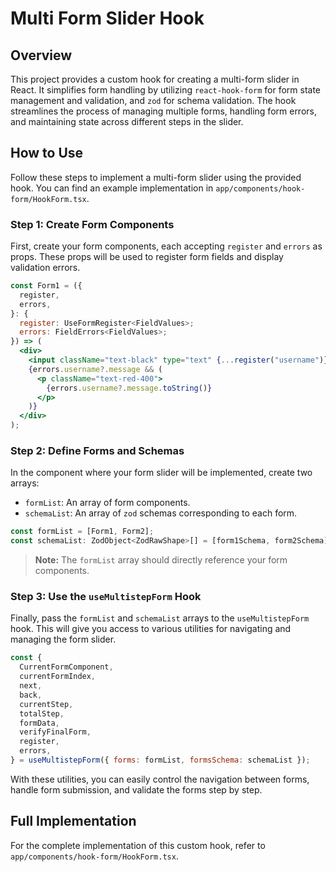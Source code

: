 # Multi Form Slider Hook

## Overview

This project provides a custom hook for creating a multi-form slider in React. It simplifies form handling by utilizing `react-hook-form` for form state management and validation, and `zod` for schema validation. The hook streamlines the process of managing multiple forms, handling form errors, and maintaining state across different steps in the slider.

## How to Use

Follow these steps to implement a multi-form slider using the provided hook. You can find an example implementation in `app/components/hook-form/HookForm.tsx`.

### Step 1: Create Form Components

First, create your form components, each accepting `register` and `errors` as props. These props will be used to register form fields and display validation errors.

```jsx
const Form1 = ({
  register,
  errors,
}: {
  register: UseFormRegister<FieldValues>;
  errors: FieldErrors<FieldValues>;
}) => (
  <div>
    <input className="text-black" type="text" {...register("username")} />
    {errors.username?.message && (
      <p className="text-red-400">
        {errors.username?.message.toString()}
      </p>
    )}
  </div>
);
```

### Step 2: Define Forms and Schemas

In the component where your form slider will be implemented, create two arrays:
- `formList`: An array of form components.
- `schemaList`: An array of `zod` schemas corresponding to each form.

```jsx
const formList = [Form1, Form2];
const schemaList: ZodObject<ZodRawShape>[] = [form1Schema, form2Schema];
```

> **Note:** The `formList` array should directly reference your form components.

### Step 3: Use the `useMultistepForm` Hook

Finally, pass the `formList` and `schemaList` arrays to the `useMultistepForm` hook. This will give you access to various utilities for navigating and managing the form slider.

```jsx
const {
  CurrentFormComponent,
  currentFormIndex,
  next,
  back,
  currentStep,
  totalStep,
  formData,
  verifyFinalForm,
  register,
  errors,
} = useMultistepForm({ forms: formList, formsSchema: schemaList });
```

With these utilities, you can easily control the navigation between forms, handle form submission, and validate the forms step by step.

## Full Implementation

For the complete implementation of this custom hook, refer to `app/components/hook-form/HookForm.tsx`.
